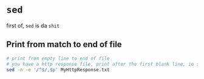 # `sed`

first of, `sed` is da `shit`

## Print from match to end of file
```bash
# print from empty line to end of file
# you have a http response file, print after the first blank line, ie skip the headers
sed -n -e '/^$/,$p' MyHttpResponse.txt
```
